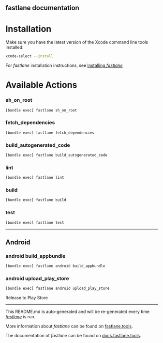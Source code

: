 fastlane documentation
----

# Installation

Make sure you have the latest version of the Xcode command line tools installed:

```sh
xcode-select --install
```

For _fastlane_ installation instructions, see [Installing _fastlane_](https://docs.fastlane.tools/#installing-fastlane)

# Available Actions

### sh_on_root

```sh
[bundle exec] fastlane sh_on_root
```



### fetch_dependencies

```sh
[bundle exec] fastlane fetch_dependencies
```



### build_autogenerated_code

```sh
[bundle exec] fastlane build_autogenerated_code
```



### lint

```sh
[bundle exec] fastlane lint
```



### build

```sh
[bundle exec] fastlane build
```



### test

```sh
[bundle exec] fastlane test
```



----


## Android

### android build_appbundle

```sh
[bundle exec] fastlane android build_appbundle
```



### android upload_play_store

```sh
[bundle exec] fastlane android upload_play_store
```

Release to Play Store

----

This README.md is auto-generated and will be re-generated every time [_fastlane_](https://fastlane.tools) is run.

More information about _fastlane_ can be found on [fastlane.tools](https://fastlane.tools).

The documentation of _fastlane_ can be found on [docs.fastlane.tools](https://docs.fastlane.tools).
